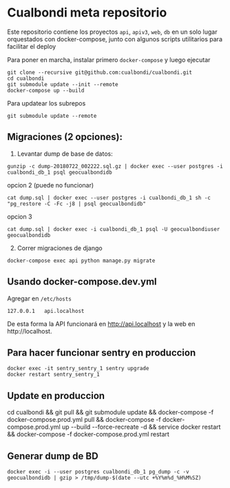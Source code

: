 # Cualbondi meta repositorio

Este repositorio contiene los proyectos `api`, `apiv3`, `web`, `db` en un solo lugar orquestados con docker-compose, junto con algunos scripts utilitarios para facilitar el deploy

Para poner en marcha, instalar primero `docker-compose` y luego ejecutar

    git clone --recursive git@github.com:cualbondi/cualbondi.git
    cd cualbondi
    git submodule update --init --remote
    docker-compose up --build

Para updatear los subrepos

    git submodule update --remote

## Migraciones (2 opciones):

1. Levantar dump de base de datos:

`gunzip -c dump-20180722_002222.sql.gz | docker exec --user postgres -i cualbondi_db_1 psql geocualbondidb`

opcion 2 (puede no funcionar)

`cat dump.sql | docker exec --user postgres -i cualbondi_db_1 sh -c "pg_restore -C -Fc -j8 | psql geocualbondidb"`

opcion 3

`cat dump.sql | docker exec -i cualbondi_db_1 psql -U geocualbondiuser geocualbondidb`


2. Correr migraciones de django

`docker-compose exec api python manage.py migrate`

## Usando docker-compose.dev.yml

Agregar en `/etc/hosts`

```
127.0.0.1   api.localhost
```

De esta forma la API funcionará en http://api.localhost y la web en http://localhost.


## Para hacer funcionar sentry en produccion

    docker exec -it sentry_sentry_1 sentry upgrade
    docker restart sentry_sentry_1

## Update en produccion

  cd cualbondi && git pull && git submodule update && docker-compose -f docker-compose.prod.yml pull && docker-compose -f docker-compose.prod.yml up --build --force-recreate -d && service docker restart && docker-compose -f docker-compose.prod.yml restart

## Generar dump de BD

`docker exec -i --user postgres cualbondi_db_1 pg_dump -c -v geocualbondidb | gzip > /tmp/dump-$(date --utc +%Y%m%d_%H%M%SZ)`
